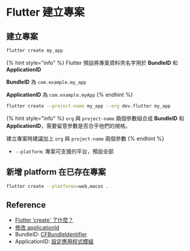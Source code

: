 # Flutter 建立專案

## 建立專案

```bash
flutter create my_app
```

{% hint style="info" %}
Flutter 預設將專案資料夾名字用於 **BundleID** 和 **ApplicationID**

**BundleID** 為 `com.example.my_app`

**ApplicationID** 為 `com.example.myApp`
{% endhint %}

```bash
flutter create --project-name my_app --org dev.flutter my_app
```
{% hint style="info" %}
`org` 與 `project-name` 兩個參數組合成 **BundleID** 和 **ApplicationID**，需要留意參數是否合乎他們的規格。

建立專案時建議加上 `org` 與 `project-name` 兩個參數
{% endhint %}

- `--platform`: 專案可支援的平台，預設全部

## 新增 platform 在已存在專案

```bash
flutter create --platforms=web,macos .
```

## Reference

- [Flutter ‘create’ 了什麼？](https://kendevlog.wordpress.com/2020/09/26/flutter-create/)
- [修改 applicationId](https://www.eeaseries.com/2021/01/applicationid.html)
- BundleID: [CFBundleIdentifier](https://developer.apple.com/documentation/bundleresources/information_property_list/cfbundleidentifier)
- ApplicationID: [設定應用程式模組](https://developer.android.com/studio/build/configure-app-module?hl=zh-tw)
